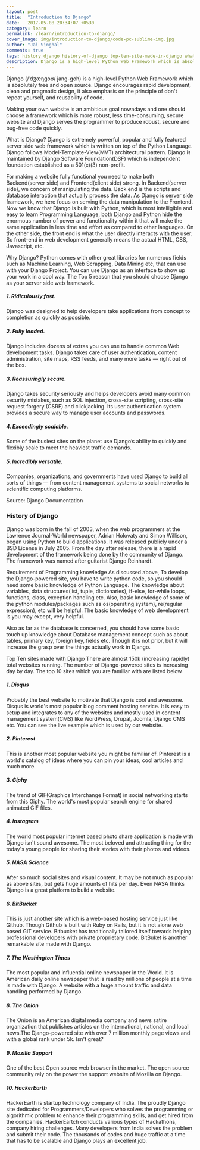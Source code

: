 ```yaml
---
layout: post
title:  "Introduction to Django"
date:   2017-05-08 20:34:07 +0530
category: learn
permalink: /learn/introduction-to-django/
cover_image: img/introduction-to-django/code-pc-sublime-img.jpg
author: "Jai Singhal"
comments: true
tags: history django history-of-django top-ten-site-made-in-django what-is-django why-django introduction-to-django learn-django
description: Django is a high-level Python Web Framework which is absolutely free and open source. Django encourages rapid development, clean and pragmatic design, it also emphasis on the principle of don't repeat yourself, and reusability of code.
---
```



Django (/ˈdʒæŋɡoʊ/ jang-goh) is a high-level Python Web Framework which is absolutely free and open source. Django encourages rapid development, clean and pragmatic design, it also emphasis on the principle of don't repeat yourself, and reusability of code.

Making your own website is an ambitious goal nowadays and one should choose a framework which is more robust, less time-consuming, secure website and Django serves the programmer to produce robust, secure and bug-free code quickly.

What is Django?
Django is extremely powerful, popular and fully featured server side web framework which is written on top of the Python Language. Django follows Model-Template-View(MVT) architectural pattern. Django is maintained by Django Software Foundation(DSF) which is independent foundation established as a 501(c)(3) non-profit.

For making a website fully functional you need to make both Backend(server side) and Frontend(client side) strong. In Backend(server side), we concern of manipulating the data. Back end is the scripts and database interaction that actually process the data. As Django is server side framework, we here focus on serving the data manipulation to the Frontend. Now we know that Django is built with Python, which is most intelligible and easy to learn Programming Language, both Django and Python hide the enormous number of power and functionality within it that will make the same application in less time and effort as compared to other languages. On the other side, the front end is what the user directly interacts with the user. So front-end in web development generally means the actual HTML, CSS, Javascript, etc.  

Why Django?
Python comes with other great libraries for numerous fields such as Machine Learning, Web Scrapping, Data Mining etc, that can use with your Django Project. You can use Django as an interface to show up your work in a cool way. The Top 5 reason that you should choose Django as your server side web framework.

##### 1. Ridiculously fast.

Django was designed to help developers take applications from concept to completion as quickly as possible.

##### 2. Fully loaded.

Django includes dozens of extras you can use to handle common Web development tasks. Django takes care of user authentication, content administration, site maps, RSS feeds, and many more tasks — right out of the box.

##### 3. Reassuringly secure.

Django takes security seriously and helps developers avoid many common security mistakes, such as SQL injection, cross-site scripting, cross-site request forgery (CSRF) and clickjacking. Its user authentication system provides a secure way to manage user accounts and passwords.

##### 4. Exceedingly scalable.

Some of the busiest sites on the planet use Django’s ability to quickly and flexibly scale to meet the heaviest traffic demands.

##### 5. Incredibly versatile.

Companies, organizations, and governments have used Django to build all sorts of things — from content management systems to social networks to scientific computing platforms.

Source: Django Documentation

### History of Django
Django was born in the fall of 2003, when the web programmers at the Lawrence Journal-World newspaper, Adrian Holovaty and Simon Willison, began using Python to build applications. It was released publicly under a BSD License in July 2005. From the day after release, there is a rapid development of the framework being done by the community of Django. The framework was named after guitarist Django Reinhardt.

Requirement of Programming knowledge
As discussed above, To develop the Django-powered site, you have to write python code, so you should need some basic knowledge of Python Language. The knowledge about variables, data structures(list, tuple, dictionaries), if-else, for-while loops, functions, class, exception handling etc. Also, basic knowledge of some of the python modules/packages such as os(operating system), re(regular expression), etc will be helpful. The basic knowledge of web development is you may except, very helpful.

Also as far as the database is concerned, you should have some basic touch up knowledge about Database management concept such as about tables, primary key, foreign key, fields etc. Though it is not prior, but it will increase the grasp over the things actually work in Django.

Top Ten sites made with Django
There are almost 150k (increasing rapidly) total websites running. The number of Django-powered sites is increasing day by day. The top 10 sites which you are familiar with are listed below

##### 1. Disqus
Probably the best website to motivate that Django is cool and awesome. Disqus is world's most popular blog comment hosting service. It is easy to setup and integrates to any of the websites and mostly used in content management system(CMS) like WordPress, Drupal, Joomla, Django CMS etc. You can see the live example which is used by our website.

 

 

##### 2. Pinterest
This is another most popular website you might be familiar of. Pinterest is a world's catalog of ideas where you can pin your ideas, cool articles and much more.

 

 

##### 3. Giphy
The trend of GIF(Graphics Interchange Format) in social networking starts from this Giphy. The world's most popular search engine for shared animated GIF files. 

 

 

##### 4. Instagram
The world most popular internet based photo share application is made with Django isn't sound awesome. The most beloved and attracting thing for the today's young people for sharing their stories with their photos and videos. 

 

 

 

##### 5. NASA Science
After so much social sites and visual content. It may be not much as popular as above sites, but gets huge amounts of hits per day. Even NASA thinks Django is a great platform to build a website.

 

 

##### 6. BitBucket
This is just another site which is a web-based hosting service just like Github. Though Github is built with Ruby on Rails, but it is not alone web based GIT service. Bitbucket has traditionally tailored itself towards helping professional developers with private proprietary code. BitBuket is another remarkable site made with Django.

 

 

 

##### 7. The Washington Times
The most popular and influential online newspaper in the World. It is American daily online newspaper that is read by millions of people at a time is made with Django. A website with a huge amount traffic and data handling performed by Django.

 

 

##### 8. The Onion
The Onion is an American digital media company and news satire organization that publishes articles on the international, national, and local news.The Django-powered site with over 7 million monthly page views and with a global rank under 5k. Isn't great?

 

 

##### 9. Mozilla Support
One of the best Open source web browser in the market. The open source community rely on the power the support website of Mozilla on Django.

 

 

##### 10. HackerEarth
HackerEarth is startup technology company of India. The proudly Django site dedicated for Programmers/Developers who solves the programming or algorithmic problem to enhance their programming skills, and get hired from the companies. HackerEartch conducts various types of Hackathons, company hiring challenges. Many developers from India solves the problem and submit their code. The thousands of codes and huge traffic at a time that has to be scalable and Django plays an excellent job.

<script type='text/javascript' src='https://ko-fi.com/widgets/widget_2.js'></script><script type='text/javascript'>kofiwidget2.init('Buy me a coffee', '#46b798', 'N4N812393');kofiwidget2.draw();</script> 
